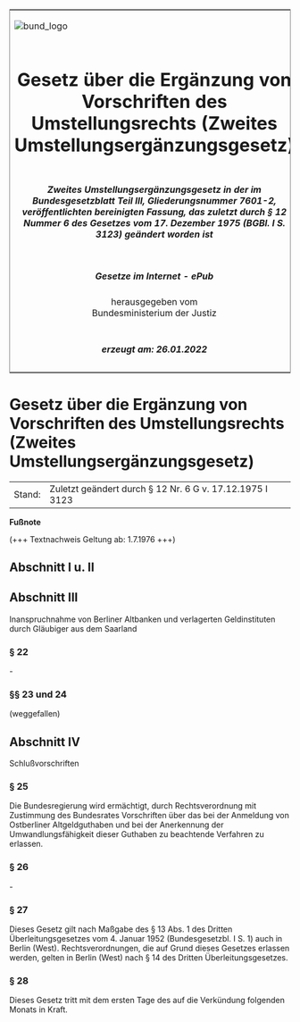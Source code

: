 <span id="DECKBLATT.html"></span>

<table border="0" frame="border" width="100%">

<tr valign="top">

<td align="left">

![bund\_logo](BfJ_2021_Web_de_de.gif)

</td>

<td align="right">

 

</td>

</tr>

<tr align="center" valign="middle">

<td colspan="2">

# Gesetz über die Ergänzung von Vorschriften des Umstellungsrechts (Zweites Umstellungsergänzungsgesetz)

</td>

</tr>

<tr align="center" valign="middle">

<td colspan="2">

##### Zweites Umstellungsergänzungsgesetz in der im Bundesgesetzblatt Teil III, Gliederungsnummer 7601-2, veröffentlichten bereinigten Fassung, das zuletzt durch § 12 Nummer 6 des Gesetzes vom 17. Dezember 1975 (BGBl. I S. 3123) geändert worden ist

</td>

</tr>

<tr align="center" valign="middle">

<td colspan="2">

  
  

##### Gesetze im Internet - ePub  
  
herausgegeben vom  
Bundesministerium der Justiz

</td>

</tr>

<tr align="center" valign="bottom">

<td colspan="2">

  
  

##### erzeugt am: 26.01.2022

</td>

</tr>

</table>

<span id="BJNR002850957.html"></span>

# Gesetz über die Ergänzung von Vorschriften des Umstellungsrechts (Zweites Umstellungsergänzungsgesetz)

<div>

<div class="jnhtml">

|        |                                                          |
| ------ | -------------------------------------------------------- |
| Stand: | Zuletzt geändert durch § 12 Nr. 6 G v. 17.12.1975 I 3123 |

</div>

</div>

<div>

  
**Fußnote**

<div class="jnhtml">

<div>

<div class="jurAbsatz">

(+++ Textnachweis Geltung ab: 1.7.1976 +++)

</div>

</div>

</div>

</div>

<span id="BJNR002850957BJNG000100328.html"></span>

## Abschnitt I u. II  

<span id="BJNR002850957BJNG000200328.html"></span>

## Abschnitt III  
Inanspruchnahme von Berliner Altbanken und verlagerten Geldinstituten durch Gläubiger aus dem Saarland

<span id="BJNR002850957BJNE000400328.html"></span>

### § 22  

<div>

<div class="jnhtml">

<div>

<div class="jurAbsatz">

\-

</div>

</div>

</div>

</div>

<span id="BJNR002850957BJNE000500328.html"></span>

### §§ 23 und 24  
(weggefallen)

<span id="BJNR002850957BJNG000300328.html"></span>

## Abschnitt IV  
Schlußvorschriften

<span id="BJNR002850957BJNE000600328.html"></span>

### § 25  

<div>

<div class="jnhtml">

<div>

<div class="jurAbsatz">

Die Bundesregierung wird ermächtigt, durch Rechtsverordnung mit
Zustimmung des Bundesrates Vorschriften über das bei der Anmeldung von
Ostberliner Altgeldguthaben und bei der Anerkennung der
Umwandlungsfähigkeit dieser Guthaben zu beachtende Verfahren zu
erlassen.

</div>

</div>

</div>

</div>

<span id="BJNR002850957BJNE000700328.html"></span>

### § 26  

<div>

<div class="jnhtml">

<div>

<div class="jurAbsatz">

\-

</div>

</div>

</div>

</div>

<span id="BJNR002850957BJNE000800328.html"></span>

### § 27  

<div>

<div class="jnhtml">

<div>

<div class="jurAbsatz">

Dieses Gesetz gilt nach Maßgabe des § 13 Abs. 1 des Dritten
Überleitungsgesetzes vom 4. Januar 1952 (Bundesgesetzbl. I S. 1) auch
in Berlin (West). Rechtsverordnungen, die auf Grund dieses Gesetzes
erlassen werden, gelten in Berlin (West) nach § 14 des Dritten
Überleitungsgesetzes.

</div>

</div>

</div>

</div>

<span id="BJNR002850957BJNE000900328.html"></span>

### § 28  

<div>

<div class="jnhtml">

<div>

<div class="jurAbsatz">

Dieses Gesetz tritt mit dem ersten Tage des auf die Verkündung folgenden
Monats in Kraft.

</div>

</div>

</div>

</div>
